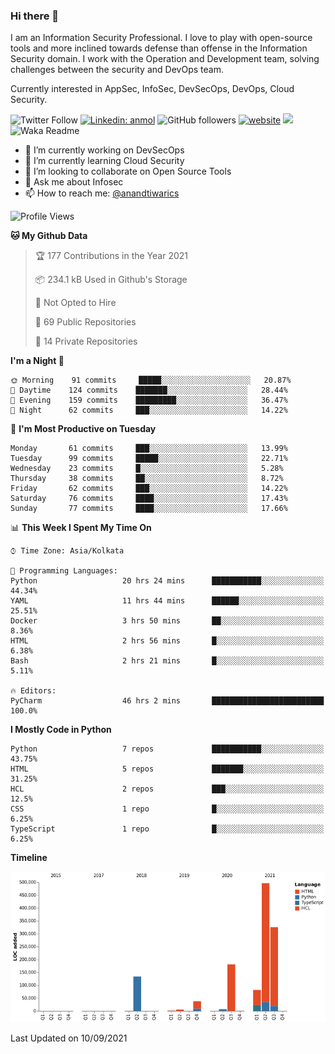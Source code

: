 ### Hi there 👋

I am an Information Security Professional. I love to play with open-source tools and more inclined towards defense than offense in the Information Security domain. I work with the Operation and Development team, solving challenges between the security and DevOps team.

Currently interested in AppSec, InfoSec, DevSecOps, DevOps, Cloud Security.

![Twitter Follow](https://img.shields.io/twitter/follow/anandtiwarics?label=Follow)
[![Linkedin: anmol](https://img.shields.io/badge/-anand-blue?style=flat-square&logo=Linkedin&logoColor=white&link=https://www.linkedin.com/in/anandsundartiwari/)](https://www.linkedin.com/in/anandsundartiwari/)
![GitHub followers](https://img.shields.io/github/followers/anandtiwarics?label=Follow&style=social)
[![website](https://img.shields.io/badge/Website-46a2f1.svg?&style=flat-square&logo=Google-Chrome&logoColor=white&link=https://anandtiwari.info/)](https://anandtiwari.info/)
![](https://visitor-badge.glitch.me/badge?page_id=anandtiwiarcs.anandtiwarics)
![Waka Readme](https://github.com/anandtiwarics/anandtiwarics/workflows/Waka%20Readme/badge.svg)

- 🔭 I’m currently working on DevSecOps 
- 🌱 I’m currently learning Cloud Security
- 👯 I’m looking to collaborate on Open Source Tools
- 💬 Ask me about Infosec
- 📫 How to reach me: [@anandtiwarics](https://twitter.com/anandtiwarics)

<!--
**anandtiwarics/anandtiwarics** is a ✨ _special_ ✨ repository because its `README.md` (this file) appears on your GitHub profile.

Here are some ideas to get you started:

- 🔭 I’m currently working on ...
- 🌱 I’m currently learning ...
- 👯 I’m looking to collaborate on ...
- 🤔 I’m looking for help with ...
- 💬 Ask me about ...
- 📫 How to reach me: ...
- 😄 Pronouns: ...
- ⚡ Fun fact: ...
-->

<!--START_SECTION:waka-->
![Profile Views](http://img.shields.io/badge/Profile%20Views-3-blue)

**🐱 My Github Data** 

> 🏆 177 Contributions in the Year 2021
 > 
> 📦 234.1 kB Used in Github's Storage 
 > 
> 🚫 Not Opted to Hire
 > 
> 📜 69 Public Repositories 
 > 
> 🔑 14 Private Repositories  
 > 
**I'm a Night 🦉** 

```text
🌞 Morning    91 commits     █████░░░░░░░░░░░░░░░░░░░░   20.87% 
🌆 Daytime    124 commits    ███████░░░░░░░░░░░░░░░░░░   28.44% 
🌃 Evening    159 commits    █████████░░░░░░░░░░░░░░░░   36.47% 
🌙 Night      62 commits     ███░░░░░░░░░░░░░░░░░░░░░░   14.22%

```
📅 **I'm Most Productive on Tuesday** 

```text
Monday       61 commits     ███░░░░░░░░░░░░░░░░░░░░░░   13.99% 
Tuesday      99 commits     █████░░░░░░░░░░░░░░░░░░░░   22.71% 
Wednesday    23 commits     █░░░░░░░░░░░░░░░░░░░░░░░░   5.28% 
Thursday     38 commits     ██░░░░░░░░░░░░░░░░░░░░░░░   8.72% 
Friday       62 commits     ███░░░░░░░░░░░░░░░░░░░░░░   14.22% 
Saturday     76 commits     ████░░░░░░░░░░░░░░░░░░░░░   17.43% 
Sunday       77 commits     ████░░░░░░░░░░░░░░░░░░░░░   17.66%

```


📊 **This Week I Spent My Time On** 

```text
⌚︎ Time Zone: Asia/Kolkata

💬 Programming Languages: 
Python                   20 hrs 24 mins      ███████████░░░░░░░░░░░░░░   44.34% 
YAML                     11 hrs 44 mins      ██████░░░░░░░░░░░░░░░░░░░   25.51% 
Docker                   3 hrs 50 mins       ██░░░░░░░░░░░░░░░░░░░░░░░   8.36% 
HTML                     2 hrs 56 mins       █░░░░░░░░░░░░░░░░░░░░░░░░   6.38% 
Bash                     2 hrs 21 mins       █░░░░░░░░░░░░░░░░░░░░░░░░   5.11%

🔥 Editors: 
PyCharm                  46 hrs 2 mins       █████████████████████████   100.0%

```

**I Mostly Code in Python** 

```text
Python                   7 repos             ███████████░░░░░░░░░░░░░░   43.75% 
HTML                     5 repos             ███████░░░░░░░░░░░░░░░░░░   31.25% 
HCL                      2 repos             ███░░░░░░░░░░░░░░░░░░░░░░   12.5% 
CSS                      1 repo              █░░░░░░░░░░░░░░░░░░░░░░░░   6.25% 
TypeScript               1 repo              █░░░░░░░░░░░░░░░░░░░░░░░░   6.25%

```


**Timeline**

![Chart not found](https://raw.githubusercontent.com/anandtiwarics/anandtiwarics/master/charts/bar_graph.png) 


 Last Updated on 10/09/2021
<!--END_SECTION:waka-->
